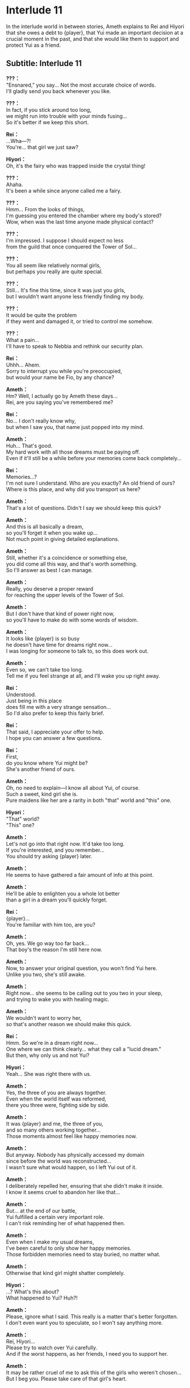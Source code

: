 # Interlude 11
In the interlude world in between stories, Ameth explains to Rei and Hiyori that she owes a debt to {player}, that Yui made an important decision at a crucial moment in the past, and that she would like them to support and protect Yui as a friend.
  
## Subtitle: Interlude 11
  
**???：**  
\"Ensnared,\" you say... Not the most accurate choice of words.  
I'll gladly send you back whenever you like.  
  
**???：**  
In fact, if you stick around too long,  
we might run into trouble with your minds fusing...  
So it's better if we keep this short.  
  
**Rei：**  
...Wha—?!  
You're... that girl we just saw?  
  
**Hiyori：**  
Oh, it's the fairy who was trapped inside the crystal thing!  
  
**???：**  
Ahaha.  
It's been a while since anyone called me a fairy.  
  
**???：**  
Hmm... From the looks of things,  
I'm guessing you entered the chamber where my body's stored?  
Wow, when was the last time anyone made physical contact?  
  
**???：**  
I'm impressed. I suppose I should expect no less  
from the guild that once conquered the Tower of Sol...  
  
**???：**  
You all seem like relatively normal girls,  
but perhaps you really are quite special.  
  
**???：**  
Still... It's fine this time, since it was just you girls,  
but I wouldn't want anyone less friendly finding my body.  
  
**???：**  
It would be quite the problem  
if they went and damaged it, or tried to control me somehow.  
  
**???：**  
What a pain...  
I'll have to speak to Nebbia and rethink our security plan.  
  
**Rei：**  
Uhhh... Ahem.  
Sorry to interrupt you while you're preoccupied,  
but would your name be Fio, by any chance?  
  
**Ameth：**  
Hm? Well, I actually go by Ameth these days...  
Rei, are you saying you've remembered me?  
  
**Rei：**  
No... I don't really know why,  
but when I saw you, that name just popped into my mind.  
  
**Ameth：**  
Huh... That's good.  
My hard work with all those dreams must be paying off.  
Even if it'll still be a while before your memories come back completely...  
  
**Rei：**  
Memories...?  
I'm not sure I understand. Who are you exactly? An old friend of ours?  
Where is this place, and why did you transport us here?  
  
**Ameth：**  
That's a lot of questions. Didn't I say we should keep this quick?  
  
**Ameth：**  
And this is all basically a dream,  
so you'll forget it when you wake up...  
Not much point in giving detailed explanations.  
  
**Ameth：**  
Still, whether it's a coincidence or something else,  
you did come all this way, and that's worth something.  
So I'll answer as best I can manage.  
  
**Ameth：**  
Really, you deserve a proper reward  
for reaching the upper levels of the Tower of Sol.  
  
**Ameth：**  
But I don't have that kind of power right now,  
so you'll have to make do with some words of wisdom.  
  
**Ameth：**  
It looks like {player} is so busy  
he doesn't have time for dreams right now...  
I was longing for someone to talk to, so this does work out.  
  
**Ameth：**  
Even so, we can't take too long.  
Tell me if you feel strange at all, and I'll wake you up right away.  
  
**Rei：**  
Understood.  
 Just being in this place  
does fill me with a very strange sensation...  
So I'd also prefer to keep this fairly brief.  
  
**Rei：**  
That said, I appreciate your offer to help.  
I hope you can answer a few questions.  
  
**Rei：**  
First,  
 do you know where Yui might be?  
She's another friend of ours.  
  
**Ameth：**  
Oh, no need to explain—I know all about Yui, of course.  
Such a sweet, kind girl she is.  
Pure maidens like her are a rarity in both \"that\" world and \"this\" one.  
  
**Hiyori：**  
\"That\" world?  
 \"This\" one?  
  
**Ameth：**  
Let's not go into that right now. It'd take too long.  
If you're interested, and you remember...  
You should try asking {player} later.  
  
**Ameth：**  
He seems to have gathered a fair amount of info at this point.  
  
**Ameth：**  
He'll be able to enlighten you a whole lot better  
than a girl in a dream you'll quickly forget.  
  
**Rei：**  
{player}...  
You're familiar with him too, are you?  
  
**Ameth：**  
Oh, yes. We go way too far back...  
That boy's the reason I'm still here now.  
  
**Ameth：**  
Now, to answer your original question, you won't find Yui here.  
Unlike you two, she's still awake.  
  
**Ameth：**  
Right now... she seems to be calling out to you two in your sleep,  
and trying to wake you with healing magic.  
  
**Ameth：**  
We wouldn't want to worry her,  
so that's another reason we should make this quick.  
  
**Rei：**  
Hmm. So we're in a dream right now...  
One where we can think clearly... what they call a \"lucid dream.\"  
But then, why only us and not Yui?  
  
**Hiyori：**  
Yeah... She was right there with us.  
  
**Ameth：**  
Yes, the three of you are always together.  
Even when the world itself was reformed,  
there you three were, fighting side by side.  
  
**Ameth：**  
It was {player} and me, the three of you,  
and so many others working together...  
Those moments almost feel like happy memories now.  
  
**Ameth：**  
But anyway. Nobody has physically accessed my domain  
since before the world was reconstructed...  
I wasn't sure what would happen, so I left Yui out of it.  
  
**Ameth：**  
I deliberately repelled her, ensuring that she didn't make it inside.  
I know it seems cruel to abandon her like that...  
  
**Ameth：**  
But... at the end of our battle,  
Yui fulfilled a certain very important role.  
I can't risk reminding her of what happened then.  
  
**Ameth：**  
Even when I make my usual dreams,  
I've been careful to only show her happy memories.  
Those forbidden memories need to stay buried, no matter what.  
  
**Ameth：**  
Otherwise that kind girl might shatter completely.  
  
**Hiyori：**  
...? What's this about?  
What happened to Yui? Huh?!  
  
**Ameth：**  
Please, ignore what I said. This really is a matter that's better forgotten.  
I don't even want you to speculate, so I won't say anything more.  
  
**Ameth：**  
Rei, Hiyori...  
Please try to watch over Yui carefully.  
And if the worst happens, as her friends, I need you to support her.  
  
**Ameth：**  
It may be rather cruel of me to ask this of the girls who weren't chosen...  
But I beg you. Please take care of that girl's heart.  
